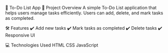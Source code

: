 📌 To-Do List App
🚀 Project Overview
A simple To-Do List application that helps users manage tasks efficiently. Users can add, delete, and mark tasks as completed.

🛠 Features
✔ Add new tasks
✔ Mark tasks as completed
✔ Delete tasks
✔ Responsive UI

💻 Technologies Used
HTML
CSS
JavaScript
